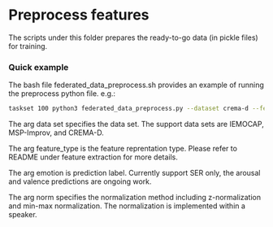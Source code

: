 # Preprocess features
The scripts under this folder prepares the ready-to-go data (in pickle files) for training. 

### Quick example
The bash file federated_data_preprocess.sh provides an example of running the preprocess python file. e.g.:

```sh
taskset 100 python3 federated_data_preprocess.py --dataset crema-d --feature_type apc --pred emotion --norm znorm
```
The arg data set specifies the data set. The support data sets are IEMOCAP, MSP-Improv, and CREMA-D. 

The arg feature_type is the feature reprentation type. Please refer to README under feature extraction for more details.

The arg emotion is prediction label. Currently support SER only, the arousal and valence predictions are ongoing work.

The arg norm specifies the normalization method including z-normalization and min-max normalization. The normalization is implemented within a speaker.
